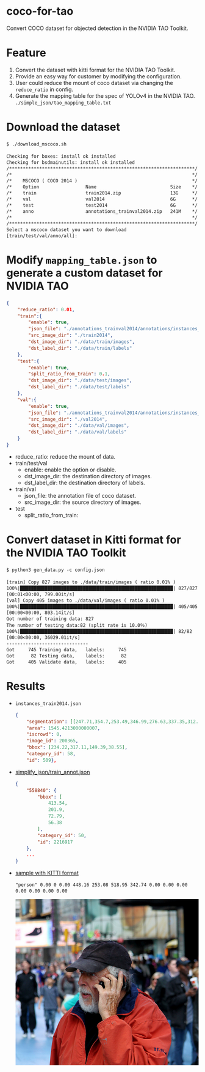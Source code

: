# coco-for-tao
Convert COCO dataset for objected detection in the NVIDIA TAO Toolkit.

# Feature
1. Convert the dataset with kitti format for the NVIDIA TAO Toolkit.
2. Provide an easy way for customer by modifying the configuration.
3. User could reduce the mount of coco dataset via changing the `reduce_ratio` in config.
4. Generate the mapping table for the spec of YOLOv4 in the NVIDIA TAO. `./simple_json/tao_mapping_table.txt`

# Download the dataset
```shell
$ ./download_mscoco.sh 

Checking for boxes: install ok installed
Checking for bsdmainutils: install ok installed
/********************************************************************/
/*                                                                  */
/*    MSCOCO ( COCO 2014 )                                          */
/*    Option                 Name                           Size    */
/*    train                  train2014.zip                  13G     */
/*    val                    val2014                        6G      */
/*    test                   test2014                       6G      */
/*    anno                   annotations_trainval2014.zip   241M    */
/*                                                                  */
/********************************************************************/
Select a mscoco dataset you want to download [train/test/val/anno/all]: 

```

# Modify `mapping_table.json` to generate a custom dataset for NVIDIA TAO
```json
{
    "reduce_ratio": 0.01,
    "train":{
        "enable": true,
        "json_file": "./annotations_trainval2014/annotations/instances_train2014.json",
        "src_image_dir": "./train2014",
        "dst_image_dir": "./data/train/images",
        "dst_label_dir": "./data/train/labels"
    },
    "test":{
        "enable": true,
        "split_ratio_from_train": 0.1,
        "dst_image_dir": "./data/test/images",
        "dst_label_dir": "./data/test/labels"
    },
    "val":{
        "enable": true,
        "json_file": "./annotations_trainval2014/annotations/instances_val2014.json",
        "src_image_dir": "./val2014",
        "dst_image_dir": "./data/val/images",
        "dst_label_dir": "./data/val/labels"
    }
}
```

* reduce_ratio: reduce the mount of data.
* train/test/val
  * enable: enable the option or disable.
  * dst_image_dir: the destination directory of images.
  * dst_label_dir: the destination directory of labels.
* train/val
  * json_file: the annotation file of coco dataset.
  * src_image_dir:  the source directory of images.
* test
  * split_ratio_from_train:

# Convert dataset in Kitti format for the NVIDIA TAO Toolkit
```shell
$ python3 gen_data.py -c config.json

[train] Copy 827 images to ./data/train/images ( ratio 0.01% )
100%|████████████████████████████████████████████████████████| 827/827 [00:01<00:00, 799.00it/s]
[val] Copy 405 images to ./data/val/images ( ratio 0.01% )
100%|████████████████████████████████████████████████████████| 405/405 [00:00<00:00, 803.14it/s]
Got number of training data: 827
The number of testing data:82 (split rate is 10.0％) 
100%|████████████████████████████████████████████████████████| 82/82 [00:00<00:00, 36029.01it/s]
------------------------------
Got     745 Training data,	 labels:     745
Got      82 Testing data, 	 labels:      82
Got     405 Validate data,	 labels:     405 
```

# Results
* `instances_train2014.json`
    ```json
    {
        "segmentation": [[247.71,354.7,253.49,346.99,276.63,337.35,312.29,333.49,364.34,331.57,354.7,327.71,369.16,325.78,376.87,333.49,383.61,330.6,379.76,321.93,365.3,320.0,356.63,317.11,266.02,331.57,260.24,334.46,260.24,337.35,242.89,338.31,234.22,338.31,234.22,348.92,239.04,353.73,248.67,355.66,252.53,353.73]],
        "area": 1545.4213000000007,
        "iscrowd": 0,
        "image_id": 200365,
        "bbox": [234.22,317.11,149.39,38.55],
        "category_id": 58,
        "id": 509},
    ```
* [simplify_json/train_annot.json](simplify_json/train_annot.json)
    ```json
    {
        "558840": {
            "bbox": [
                413.54,
                201.9,
                72.79,
                56.38
            ],
            "category_id": 50,
            "id": 2216917
        },
        ...
    }
    ```
* [sample with KITTI format](./sample)
    ```
    "person" 0.00 0 0.00 448.16 253.08 518.95 342.74 0.00 0.00 0.00 0.00 0.00 0.00 0.00
    ```    
    ![image](./sample/COCO_val2014_000000000395.jpg)
